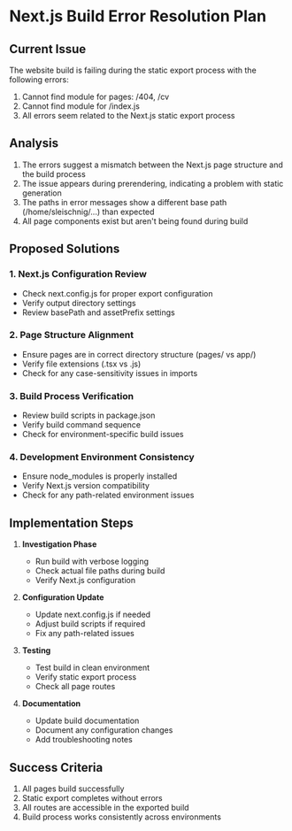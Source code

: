 # Next.js Build Error Resolution Plan

## Current Issue
The website build is failing during the static export process with the following errors:
1. Cannot find module for pages: /404, /cv
2. Cannot find module for /index.js
3. All errors seem related to the Next.js static export process

## Analysis
1. The errors suggest a mismatch between the Next.js page structure and the build process
2. The issue appears during prerendering, indicating a problem with static generation
3. The paths in error messages show a different base path (/home/sleischnig/...) than expected
4. All page components exist but aren't being found during build

## Proposed Solutions

### 1. Next.js Configuration Review
- Check next.config.js for proper export configuration
- Verify output directory settings
- Review basePath and assetPrefix settings

### 2. Page Structure Alignment
- Ensure pages are in correct directory structure (pages/ vs app/)
- Verify file extensions (.tsx vs .js)
- Check for any case-sensitivity issues in imports

### 3. Build Process Verification
- Review build scripts in package.json
- Verify build command sequence
- Check for environment-specific build issues

### 4. Development Environment Consistency
- Ensure node_modules is properly installed
- Verify Next.js version compatibility
- Check for any path-related environment issues

## Implementation Steps

1. **Investigation Phase**
   - Run build with verbose logging
   - Check actual file paths during build
   - Verify Next.js configuration

2. **Configuration Update**
   - Update next.config.js if needed
   - Adjust build scripts if required
   - Fix any path-related issues

3. **Testing**
   - Test build in clean environment
   - Verify static export process
   - Check all page routes

4. **Documentation**
   - Update build documentation
   - Document any configuration changes
   - Add troubleshooting notes

## Success Criteria
1. All pages build successfully
2. Static export completes without errors
3. All routes are accessible in the exported build
4. Build process works consistently across environments